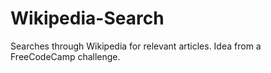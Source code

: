 # Wikipedia-Search
Searches through Wikipedia for relevant articles. Idea from a FreeCodeCamp challenge.
